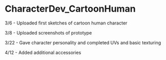 # CharacterDev_CartoonHuman

3/6 - Uploaded first sketches of cartoon human character

3/8 - Uploaded screenshots of prototype 

3/22 - Gave character personality and completed UVs and basic texturing

4/12 - Added additional accessories
